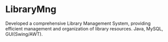 # LibraryMng
Developed a comprehensive Library Management System, providing efficient management and  organization of library resources. Java, MySQL, GUI(Swing/AWT). 
